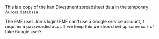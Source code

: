 This is a copy of the Iran Divestment spreadsheet data in the
temporary Aurora database.

The FME uses Jon's login! 
FME can't use a Google service account, it requires a passworded acct.
If we keep this we should set up some sort of fake Google user?